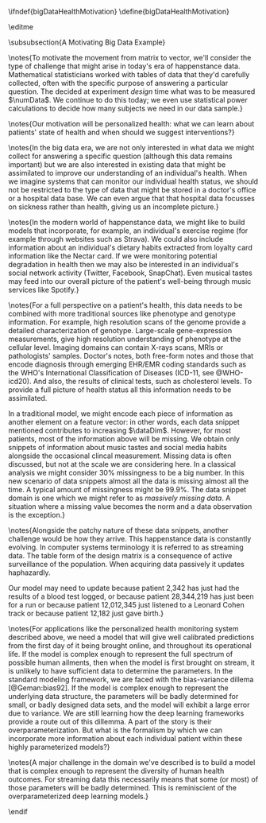 \ifndef{bigDataHealthMotivation}
\define{bigDataHealthMotivation}

\editme

\subsubsection{A Motivating Big Data Example}

\notes{To motivate the movement from matrix to vector, we'll consider the type of challenge that might arise in today's era of happenstance data. Mathematical statisticians worked with tables of data that they'd carefully collected, often with
the specific purpose of answering a particular question. The decided
at experiment *design* time what was to be measured $\numData$. We continue to do this today; we even use statistical power calculations to decide how many subjects we need in our data sample.}

\notes{Our motivation will be personalized health: what we can learn
about patients' state of health and when should we suggest
interventions?}

\notes{In the big data era, we are not only interested in what
data we might collect for answering a specific question (although this data remains important) but we are also interested in
existing data that might be assimilated to improve our understanding
of an individual's health. When we imagine systems that can monitor our individual health status, we should not be restricted to the type of data
that might be stored in a doctor's office or a hospital data
base. We can even argue that that hospital data focusses on sickness
rather than health, giving us an incomplete picture.}

\notes{In the modern world of happenstance data, we might like to build models
that incorporate, for example, an individual's exercise regime (for example through
websites such as Strava). We could also include information
about an individual's dietary habits extracted from loyalty card
information like the Nectar card. If we were monitoring potential
degradation in health then we may also be interested in an
individual's social network activity (Twitter, Facebook,
SnapChat). Even musical tastes may feed into our overall picture of
the patient's well-being through music services like Spotify.}

\notes{For a full perspective on a patient's health, this data needs to be
combined with more traditional sources like phenotype and genotype
information. For example, high resolution scans of the genome
provide a detailed characterization of genotype. Large-scale gene-expression measurements, give high resolution understanding of phenotype at
the cellular level. Imaging domains can contain X-rays scans, MRIs or pathologists' samples. Doctor's
notes, both free-form notes and those that encode diagnosis through emerging EHR/EMR coding standards such as the WHO's International Classification of Diseases (ICD-11, see @WHO-icd20). And also, the results of clinical tests, such as cholesterol levels. To
provide a full picture of health status all this information needs to
be assimilated. 

In a traditional model, we might encode each piece of information as
another element on a feature vector: in other words, each data snippet mentioned contributes to increasing $\dataDim$.  However, for most patients,
most of the information above will be missing. We obtain only snippets of information about music tastes and social media habits alongside the occasional clincal measurement. Missing data is often discussed, but not at the scale we are considering here. In a classical analysis we might consider 30% missingness to be a big number. In this new scenario of data snippets almost all the data is missing almost all the time. A typical amount of missingness might be 99.9%. The data snippet domain is one which we might refer to as *massively missing data*. A situation
where a missing value becomes the norm and a data observation is the exception.}

\notes{Alongside the patchy nature of these data snippets, another challenge would be how they arrive. This happenstance data is constantly evolving. In computer systems terminology it is referred to as streaming data. The table form of the design matrix is a consequence of active surveillance of the population. When acquiring data passively it updates haphazardly. 

Our model may need to update because patient 2,342 has just had the results of a
blood test logged, or because patient 28,344,219 has just been for a
run or because patient 12,012,345 just listened to a Leonard Cohen
track or because patient 12,182 just gave birth.}

\notes{For applications like the personalized health monitoring system
described above, we need a model that will give well calibrated
predictions from the first day of it being brought online, and
throughout its operational life. If the model is complex enough to
represent the full spectrum of possible human ailments, then when the
model is first brought on stream, it is unlikely to have sufficient
data to determine the parameters. In the standard modeling framework,
we are faced with the bias-variance dillema [@Geman:bias92]. If the model is complex enough to represent the
underlying data structure, the parameters will be badly determined for
small, or badly designed data sets, and the model will exhibit a large
error due to variance. We are still learning how the deep learning frameworks provide a route out of this dillemma. A part of the story is their overparameterization. But what is the formalism by which we can incorporate more information about each individual patient within these highly parameterized models?}

\notes{A major challenge in the domain we've described is to build a model
that is complex enough to represent the diversity of human health
outcomes. For streaming data this necessarily means that some (or most) of those
parameters will be badly determined. This is reminiscient of the overparameterized deep learning models.}

\endif
